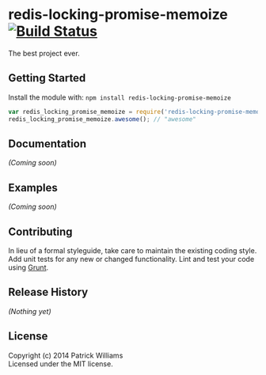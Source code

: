 # redis-locking-promise-memoize [![Build Status](https://secure.travis-ci.org/pwmckenna/node-redis-locking-promise-memoize.png?branch=master)](http://travis-ci.org/pwmckenna/node-redis-locking-promise-memoize)

The best project ever.

## Getting Started
Install the module with: `npm install redis-locking-promise-memoize`

```javascript
var redis_locking_promise_memoize = require('redis-locking-promise-memoize');
redis_locking_promise_memoize.awesome(); // "awesome"
```

## Documentation
_(Coming soon)_

## Examples
_(Coming soon)_

## Contributing
In lieu of a formal styleguide, take care to maintain the existing coding style. Add unit tests for any new or changed functionality. Lint and test your code using [Grunt](http://gruntjs.com/).

## Release History
_(Nothing yet)_

## License
Copyright (c) 2014 Patrick Williams  
Licensed under the MIT license.
